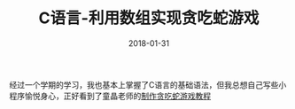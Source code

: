 ﻿---
layout: post
title: C语言-利用数组实现贪吃蛇游戏
date: 2018-01-31
categories: blog
tags: [C语言]
description: 参考后原创
---

经过一个学期的学习，我也基本上掌握了C语言的基础语法，但我总想自己写些小程序愉悦身心，正好看到了童晶老师的[制作贪吃蛇游戏教程](https://zhuanlan.zhihu.com/p/29092672)












